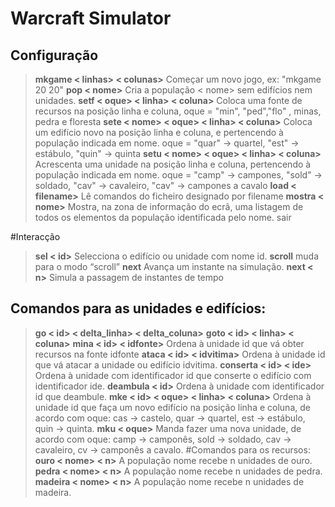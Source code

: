 Warcraft Simulator
===================

Configuração
------------

>**mkgame < linhas> < colunas>** Começar um novo jogo, ex: "mkgame 20 20"
**pop < nome>** Cria a população < nome> sem edifícios nem unidades.
**setf < oque> < linha> < coluna>** Coloca uma fonte de recursos na posição linha e coluna, oque = "min", "ped","flo" , minas, pedra e floresta
**sete < nome> < oque> < linha> < coluna>** Coloca um edifício novo na posição linha e coluna, e pertencendo à população indicada em nome. oque = "quar" -> quartel, "est" -> estábulo, "quin" -> quinta
**setu < nome> < oque> < linha> < coluna>** Acrescenta uma unidade na posição linha e coluna, pertencendo à população indicada em nome. oque = "camp" -> campones, "sold" -> soldado, "cav" -> cavaleiro, "cav" -> campones a cavalo
**load < filename>** Lê comandos do ficheiro designado por filename
**mostra < nome>** Mostra, na zona de informação do ecrã, uma listagem de todos os elementos da população identificada pelo nome.
sair

#Interacção

>**sel < id>** Selecciona o edifício ou unidade com nome id.
**scroll** muda para o modo “scroll”
**next** Avança um instante na simulação.
**next < n>** Simula a passagem de <n> instantes de tempo

Comandos para as unidades e edifícios:
--------------------------------------

>**go < id> < delta_linha> < delta_coluna>**
**goto < id> < linha> < coluna>**
**mina < id> < idfonte>** Ordena à unidade id que vá obter recursos na fonte idfonte
**ataca < id> < idvitima>** Ordena à unidade id que vá atacar a unidade ou edifício idvitima.
**conserta < id> < ide>** Ordena à unidade com identificador id que conserte o edifício com identificador ide.
**deambula < id>** Ordena à unidade com identificador id que deambule.
**mke < id> < oque> < linha> < coluna>** Ordena à unidade id que faça um novo edifício na posição linha e coluna, de acordo com oque: cas → castelo, quar → quartel, est → estábulo, quin → quinta.
**mku < oque>** Manda fazer uma nova unidade, de acordo com oque: camp → camponês, sold → soldado, cav → cavaleiro, cv → camponês a cavalo.
#Comandos para os recursos:
>**ouro < nome> < n>** A população nome recebe n unidades de ouro.
**pedra < nome> < n>** A população nome recebe n unidades de pedra.
**madeira < nome> < n>** A população nome recebe n unidades de madeira.
